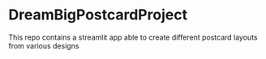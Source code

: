# DreamBigPostcardProject
This repo contains a streamlit app able to create different postcard layouts from various designs

